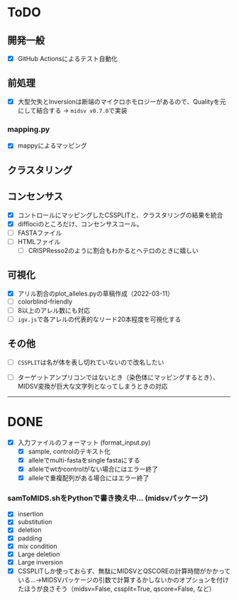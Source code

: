 # ToDO

## 開発一般

+ [x] GitHub Actionsによるテスト自動化

## 前処理

+ [x] 大型欠失とInversionは断端のマイクロホモロジーがあるので、Qualityを元にして結合する -> `midsv v0.7.0`で実装

### mapping.py
+ [x] mappyによるマッピング


## クラスタリング

## コンセンサス

+ [x] コントロールにマッピングしたCSSPLITと、クラスタリングの結果を統合
+ [x] difflociのところだけ、コンセンサスコール。
+ [ ] FASTAファイル
+ [ ] HTMLファイル
  + [ ] CRISPResso2のように割合もわかるとヘテロのときに嬉しい

## 可視化
+ [x] アリル割合のplot_alleles.pyの草稿作成（2022-03-11）
+ [ ] colorblind-friendly
+ [ ] 8以上のアレル数にも対応
+ [ ] `igv.js`で各アレルの代表的なリード20本程度を可視化する

## その他

+ [ ] `CSSPLIT`は名が体を表し切れていないので改名したい
+ [ ] ターゲットアンプリコンではないとき（染色体にマッピングするとき）、MIDSV変換が巨大な文字列となってしまうときの対応


---
# DONE

+ [x] 入力ファイルのフォーマット (format_input.py)
  + [x] sample, controlのテキスト化
  + [x] alleleでmulti-fastaをsingle fastaにする
  + [x] alleleでwtかcontrolがない場合にはエラー終了
  + [x] alleleで重複配列がある場合にはエラー終了

### samToMIDS.shをPythonで書き換え中… (midsvパッケージ)
+ [x] insertion
+ [x] substitution
+ [x] deletion
+ [x] padding
+ [x] mix condition
+ [x] Large deletion
+ [x] Large inversion
+ [x] CSSPLITしか使っておらず、無駄にMIDSVとQSCOREの計算時間がかかっている…→MIDSVパッケージの引数で計算するかしないかのオプションを付けたほうが良さそう（midsv=False, cssplit=True, qscore=False, など）
